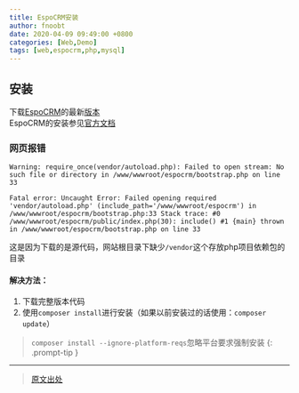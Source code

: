 ```yaml
---
title: EspoCRM安装
author: fnoobt
date: 2020-04-09 09:49:00 +0800
categories: [Web,Demo]
tags: [web,espocrm,php,mysql]
---
```


## 安装

下载[EspoCRM](https://www.espocrm.com/)的最新[版本](https://github.com/espocrm/espocrm/releases)  
EspoCRM的安装参见[官方文档](https://docs.espocrm.com/administration/server-configuration/)

### 网页报错
```
Warning: require_once(vendor/autoload.php): Failed to open stream: No such file or directory in /www/wwwroot/espocrm/bootstrap.php on line 33

Fatal error: Uncaught Error: Failed opening required 'vendor/autoload.php' (include_path='/www/wwwroot/espocrm') in /www/wwwroot/espocrm/bootstrap.php:33 Stack trace: #0 /www/wwwroot/espocrm/public/index.php(30): include() #1 {main} thrown in /www/wwwroot/espocrm/bootstrap.php on line 33
```

这是因为下载的是源代码，网站根目录下缺少`/vendor`这个存放php项目依赖包的目录

#### 解决方法：
1. 下载完整版本代码
2. 使用`composer install`进行安装（如果以前安装过的话使用：`composer update`）

> `composer install --ignore-platform-reqs`忽略平台要求强制安装
{: .prompt-tip }

****

> [原文出处](https://docs.espocrm.com/administration/server-configuration/)